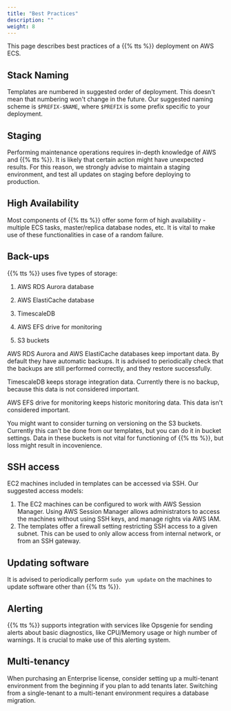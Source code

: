 ```yaml
---
title: "Best Practices"
description: ""
weight: 8
---
```


This page describes best practices of a {{% tts %}} deployment on AWS ECS.

## Stack Naming

Templates are numbered in suggested order of deployment. This doesn't mean that numbering won't change in the future. Our suggested naming scheme is `$PREFIX-$NAME`, where `$PREFIX` is some prefix specific to your deployment.

## Staging

Performing maintenance operations requires in-depth knowledge of AWS and {{% tts %}}. It is likely that certain action might have unexpected results. For this reason, we strongly advise to maintain a staging environment, and test all updates on staging before deploying to production.

## High Availability

Most components of {{% tts %}} offer some form of high availability - multiple ECS tasks, master/replica database nodes, etc. It is vital to make use of these functionalities in case of a random failure.

## Back-ups

{{% tts %}} uses five types of storage:

1. AWS RDS Aurora database

2. AWS ElastiCache database

3. TimescaleDB

4. AWS EFS drive for monitoring

5. S3 buckets

AWS RDS Aurora and AWS ElastiCache databases keep important data. By default they have automatic backups. It is advised to periodically check that the backups are still performed correctly, and they restore successfully.

TimescaleDB keeps storage integration data. Currently there is no backup, because this data is not considered important.

AWS EFS drive for monitoring keeps historic monitoring data. This data isn't considered important.

You might want to consider turning on versioning on the S3 buckets. Currently this can't be done from our templates, but you can do it in bucket settings. Data in these buckets is not vital for functioning of {{% tts %}}, but loss might result in incovenience.

## SSH access

EC2 machines included in templates can be accessed via SSH. Our suggested access models:
1. The EC2 machines can be configured to work with AWS Session Manager. Using AWS Session Manager allows administrators to access the machines without using SSH keys, and manage rights via AWS IAM.
2. The templates offer a firewall setting restricting SSH access to a given subnet. This can be used to only allow access from internal network, or from an SSH gateway.

## Updating software

It is advised to periodically perform `sudo yum update` on the machines to update software other than {{% tts %}}.

## Alerting

{{% tts %}} supports integration with services like Opsgenie for sending alerts about basic diagnostics, like CPU/Memory usage or high number of warnings. It is crucial to make use of this alerting system.

## Multi-tenancy

When purchasing an Enterprise license, consider setting up a multi-tenant environment from the beginning if you plan to add tenants later. Switching from a single-tenant to a multi-tenant environment requires a database migration.
